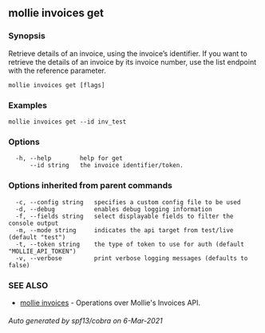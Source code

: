 ## mollie invoices get



### Synopsis

Retrieve details of an invoice, using the invoice’s identifier.
If you want to retrieve the details of an invoice by its invoice number, 
use the list endpoint with the reference parameter.

```
mollie invoices get [flags]
```

### Examples

```
mollie invoices get --id inv_test
```

### Options

```
  -h, --help        help for get
      --id string   the invoice identifier/token.
```

### Options inherited from parent commands

```
  -c, --config string   specifies a custom config file to be used
  -d, --debug           enables debug logging information
  -f, --fields string   select displayable fields to filter the console output
  -m, --mode string     indicates the api target from test/live (default "test")
  -t, --token string    the type of token to use for auth (default "MOLLIE_API_TOKEN")
  -v, --verbose         print verbose logging messages (defaults to false)
```

### SEE ALSO

* [mollie invoices](mollie_invoices.md)	 - Operations over Mollie's Invoices API.

###### Auto generated by spf13/cobra on 6-Mar-2021
